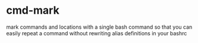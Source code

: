 # cmd-mark
mark commands and locations with a single bash command so that you can easily repeat a command without rewriting alias definitions in your bashrc
